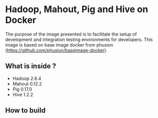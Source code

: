 # Hadoop, Mahout, Pig and Hive on Docker

The purpose of the image presented is to facilitate the setup of development and integration testing environments for developers. This image is based on base image docker from phusion (https://github.com/phusion/baseimage-docker).

## What is inside ?
- Hadoop 2.6.4
- Mahout 0.12.2
- Pig 0.17.0
- Hive 1.2.2

## How to build
